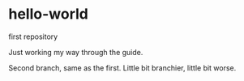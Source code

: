 # hello-world
first repository

Just working my way through the guide. 

Second branch, same as the first. Little bit branchier, little bit worse.
